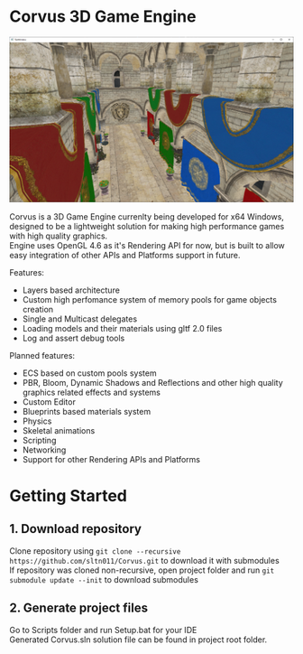 # Corvus 3D Game Engine  
  

![Preview from 08-10-2022](https://github.com/sltn011/Corvus/blob/main/PreviewImages/31-12-2022.png)  
  
Corvus is a 3D Game Engine currenlty being developed for x64 Windows, designed to be a lightweight solution for making high performance games with high quality graphics.  
Engine uses OpenGL 4.6 as it's Rendering API for now, but is built to allow easy integration of other APIs and Platforms support in future.  

Features:
- Layers based architecture
- Custom high perfomance system of memory pools for game objects creation
- Single and Multicast delegates  
- Loading models and their materials using gltf 2.0 files
- Log and assert debug tools
  
Planned features:
- ECS based on custom pools system
- PBR, Bloom, Dynamic Shadows and Reflections and other high quality graphics related effects and systems
- Custom Editor
- Blueprints based materials system
- Physics
- Skeletal animations
- Scripting
- Networking
- Support for other Rendering APIs and Platforms
  
# Getting Started     
## 1. Download repository  
Clone repository using `git clone --recursive https://github.com/sltn011/Corvus.git` to download it with submodules  
If repository was cloned non-recursive, open project folder and run ```git submodule update --init``` to download submodules  
  
## 2. Generate project files  
Go to Scripts folder and run Setup.bat for your IDE  
Generated Corvus.sln solution file can be found in project root folder.  
